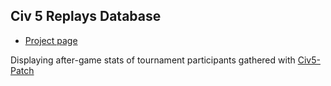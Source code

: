 ## Civ 5 Replays Database
- [Project page](https://catscatsforever.github.io/Civ5ReplaysDatabase/)

Displaying after-game stats of tournament participants gathered with [Civ5-Patch](https://github.com/ImmoSS/Civ5-Patch)
